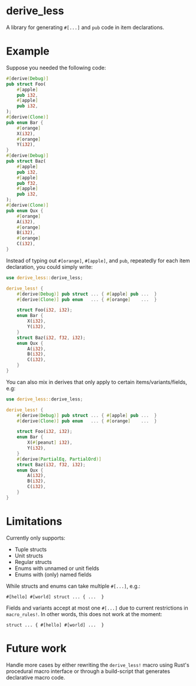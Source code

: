 # derive_less

A library for generating `#[...]` and `pub` code in item declarations.

# Example

Suppose you needed the following code:

```rust
#[derive(Debug)]
pub struct Foo(
    #[apple]
    pub i32,
    #[apple]
    pub i32,
);
#[derive(Clone)]
pub enum Bar {
    #[orange]
    X(i32),
    #[orange]
    Y(i32),
}
#[derive(Debug)]
pub struct Baz(
    #[apple]
    pub i32,
    #[apple]
    pub f32,
    #[apple]
    pub i32,
);
#[derive(Clone)]
pub enum Qux {
    #[orange]
    A(i32),
    #[orange]
    B(i32),
    #[orange]
    C(i32),
}
```

Instead of typing out `#[orange]`, `#[apple]`, and `pub`, repeatedly for each item declaration, you could simply write:

```rust
use derive_less::derive_less;

derive_less! {
    #[derive(Debug)] pub struct ... { #[apple] pub ...  }
    #[derive(Clone)] pub enum   ... { #[orange]    ...  }

    struct Foo(i32, i32);
    enum Bar {
        X(i32),
        Y(i32),
    }
    struct Baz(i32, f32, i32);
    enum Qux {
        A(i32),
        B(i32),
        C(i32),
    }
}
```

You can also mix in derives that only apply to certain items/variants/fields, e.g:

```rust
use derive_less::derive_less;

derive_less! {
    #[derive(Debug)] pub struct ... { #[apple] pub ...  }
    #[derive(Clone)] pub enum   ... { #[orange]    ...  }

    struct Foo(i32, i32);
    enum Bar {
        X(#[peanut] i32),
        Y(i32),
    }
    #[derive(PartialEq, PartialOrd)]
    struct Baz(i32, f32, i32);
    enum Qux {
        A(i32),
        B(i32),
        C(i32),
    }
}
```

# Limitations

Currently only supports:
* Tuple structs
* Unit structs
* Regular structs
* Enums with unnamed or unit fields
* Enums with (only) named fields

While structs and enums can take multiple `#[...]`, e.g.:

```
#[hello] #[world] struct ... { ...  }
```

Fields and variants accept at most one `#[...]` due to current restrictions in `macro_rules!`. In other words, this does not work at the moment:

```
struct ... { #[hello] #[world] ...  }
```

# Future work

Handle more cases by either rewriting the `derive_less!` macro using Rust's procedural macro interface or through a build-script that generates declarative macro code. 
